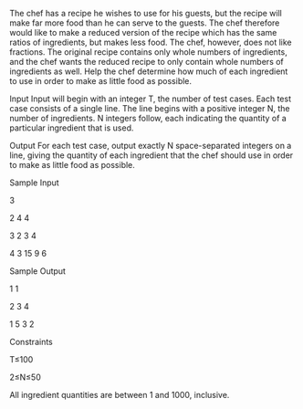The chef has a recipe he wishes to use for his guests, but the recipe will make far more food than he can serve to the guests. The chef therefore would like to make a reduced version of the recipe which has the same ratios of ingredients, but makes less food. The chef, however, does not like fractions. The original recipe contains only whole numbers of ingredients, and the chef wants the reduced recipe to only contain whole numbers of ingredients as well. Help the chef determine how much of each ingredient to use in order to make as little food as possible.

Input
Input will begin with an integer T, the number of test cases. Each test case consists of a single line. The line begins with a positive integer N, the number of ingredients. N integers follow, each indicating the quantity of a particular ingredient that is used.

Output
For each test case, output exactly N space-separated integers on a line, giving the quantity of each ingredient that the chef should use in order to make as little food as possible.

Sample Input

3

2 4 4

3 2 3 4

4 3 15 9 6

Sample Output

1 1

2 3 4

1 5 3 2

Constraints

T≤100

2≤N≤50

All ingredient quantities are between 1 and 1000, inclusive.
